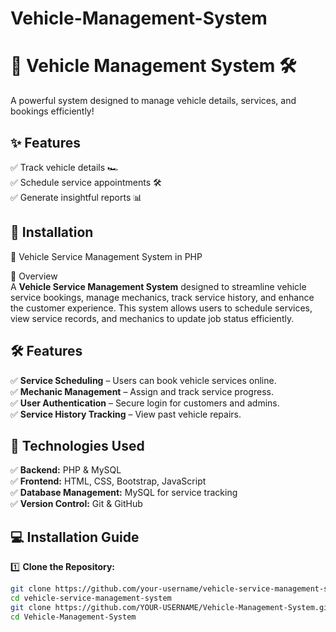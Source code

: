 # Vehicle-Management-System
# 🚗 Vehicle Management System 🛠️  
A powerful system designed to manage vehicle details, services, and bookings efficiently!  

## ✨ Features  
✅ Track vehicle details 🏎️  
✅ Schedule service appointments 🛠️  
✅ Generate insightful reports 📊  

## 🚀 Installation  

🚗 Vehicle Service Management System in PHP

 📌 Overview  
A **Vehicle Service Management System** designed to streamline vehicle service bookings, manage mechanics, track service history, and enhance the customer experience. This system allows users to schedule services, view service records, and mechanics to update job status efficiently.

## 🛠️ Features  
✅ **Service Scheduling** – Users can book vehicle services online.  
✅ **Mechanic Management** – Assign and track service progress.  
✅ **User Authentication** – Secure login for customers and admins.  
✅ **Service History Tracking** – View past vehicle repairs.   

## 🚀 Technologies Used  
✅ **Backend:** PHP & MySQL  
✅ **Frontend:** HTML, CSS, Bootstrap, JavaScript  
✅ **Database Management:** MySQL for service tracking  
✅ **Version Control:** Git & GitHub  

## 💻 Installation Guide  
1️⃣ **Clone the Repository:**  
```bash
git clone https://github.com/your-username/vehicle-service-management-system.git
cd vehicle-service-management-system
git clone https://github.com/YOUR-USERNAME/Vehicle-Management-System.git
cd Vehicle-Management-System
